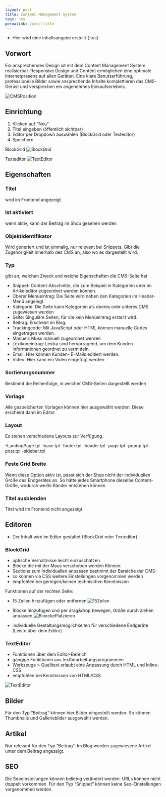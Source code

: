 ```yaml
---
layout: post
title: Content Management System
tags: cms
permalink: /cms/:title
---
```



+ Hier wird eine Inhaltsangabe erstellt
{:toc}


## Vorwort


Ein ansprechendes Design ist mit dem Content Management System realisierbar. Responsive Design und Content ermöglichen eine optimale Internetpräsenz auf allen Geräten. Eine klare Benutzerführung, professionelle Bilder sowie ansprechende Inhalte komplettieren das CMS-Gerüst und versprechen ein angenehmes Einkaufserlebnis.


![CMSPosition][1]


## Einrichtung


1. Klicken auf “Neu”
2. Titel eingeben (öffentlich sichtbar)
3. Editor per Dropdown auswählen (BlockGrid oder Texteditor)
4. Speichern


BlockGrid
![BlockGrid][2] 


Texteditor
![TextEditor][3]


## Eigenschaften 


### Titel


wird im Frontend angezeigt


### Ist aktiviert


wenn aktiv, kann der Beitrag im Shop gesehen werden


### Objektidentifikator


Wird generiert und ist einmalig, nur relevant bei Snippets. Gibt die Zugehörigkeit innerhalb des CMS an, also wo es dargestellt wird.


### Typ


gibt an, welchen Zweck und welche Eigenschaften die CMS-Seite hat


- Snippet: Content-Abschnitte, die zum Beispiel in Kategorien oder im Artikeleditor zugeordnet werden können.
- Oberer Menüeintrag: Die Seite wird neben den Kategorien im Header-Menü angelegt.
- Kategorie: Die Seite kann Kategorien als oberes oder unteres CMS zugewiesen werden 
- Seite: Singuläre Seiten, für die kein Menüeintrag erstellt wird.
- Beitrag: Erscheint im Blog.
- Trackingcode: Mit JavaScript oder HTML können manuelle Codes eingetragen werden.
- Manuell: Muss manuell zugeordnet werden
- Lexikoneintrag: Lexika sind hervorragend, um dem Kunden Informationen geordnet zu vermitteln. 
- Email: Hier können Kunden- E-Mails editiert werden.
- Video: Hier kann ein Video eingefügt werden.




### Sortierungsnummer


Bestimmt die Reihenfolge, in welcher CMS-Seiten dargestellt werden


### Vorlage


Alle gespeicherten Vorlagen können hier ausgewählt werden. Diese erscheint dann im Editor


### Layout


Es stehen verschiedene Layouts zur Verfügung.
        
-LandingPage.tpl
-base.tpl
-footer.tpl
-header.tpl
-page.tpl
-popup.tpl
-post.tpl
-sidebar.tpl


### Feste Grid Breite


Wenn diese Option aktiv ist, passt sich der Shop nicht der individuellen Größe des Endgerätes an. So hätte jedes Smartphone dieselbe Content-Größe, wodurch weiße Ränder entstehen können.


### Titel ausblenden 


Titel wird im Frontend nicht angezeigt


## Editoren


- Der Inhalt wird im Editor gestaltet (BlockGrid oder Texteditor)


### BlockGrid


* optische Verhältnisse leicht einzuschätzen
* Blöcke die mit der Maus verschoben werden Können
* Sections zum Individuellen anpassen bestimmt der Bereiche der CMS-
* so können via CSS weitere Einstellungen vorgenommen werden
* empfohlen bei geringen/keinen technischen Kenntnissen


Funktionen auf der rechten Seite:


- 15 Zeilen hinzufügen oder entfernen
![15Zeilen][4]


- Blöcke hinzufügen und per drag&drop bewegen, Größe durch ziehen anpassen
![BloeckePlatzieren][5]


- individuelle Gestaltungsmöglichkeiten für verschiedene Endgeräte (Leiste über dem Editor)


### TextEditor


- Funktionen über dem Editor-Bereich
- gängige Funktionen aus textbearbeitungsprogrammen
- Werkzeuge > Quelltext erlaubt eine Anpassung durch HTML und Inline-CSS
- empfohlen bei Kenntnissen von HTML/CSS


![TextEditor][6]


## Bilder


Für den Typ “Beitrag” können hier Bilder eingestellt werden. So können Thumbnails und Galleriebilder ausgewählt werden.




## Artikel


Nur relevant für den Typ “Beitrag”: Im Blog werden zugewiesene Artikel unter dem Beitrag angezeigt.


## SEO


Die Seoeinstellungen können beliebig verändert werden. URLs können nicht doppelt vorkommen. 
Für den Typ “Snippet” können keine Seo-Einstellungen vorgenommen werden.




[1]: /img/CMSPosition.gif
[2]: /img/BlockGrid.png
[3]: /img/TextEditor.png
[4]: /img/15Zeilen.gif
[5]: /img/BloeckePlatzieren.gif
[6]: /img/TextEditor.gif
